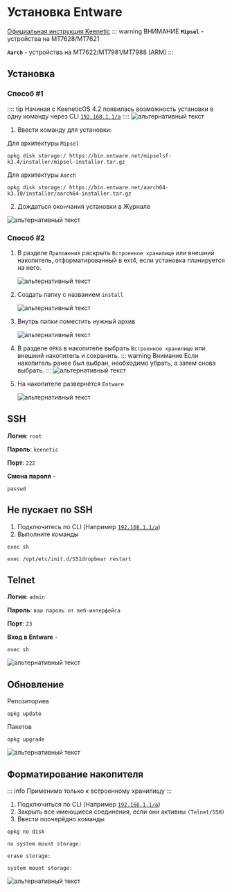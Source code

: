 # Установка Entware <YezBadge type="keenetic" text="Mipsel" url="/assets/files/entware/Mipsel_Offline_2025.tar.gz" /> <YezBadge type="keenetic" text="Arch" url="/assets/files/entware/Arch_Offline_2025.tar.gz" />

[Официальная инструкция Keenetic](https://help.keenetic.com/hc/ru/articles/360021888880-%D0%A3%D1%81%D1%82%D0%B0%D0%BD%D0%BE%D0%B2%D0%BA%D0%B0-OPKG-Entware-%D0%BD%D0%B0-%D0%B2%D1%81%D1%82%D1%80%D0%BE%D0%B5%D0%BD%D0%BD%D1%83%D1%8E-%D0%BF%D0%B0%D0%BC%D1%8F%D1%82%D1%8C-%D1%80%D0%BE%D1%83%D1%82%D0%B5%D1%80%D0%B0)
::: warning ВНИМАНИЕ
**`Mipsel`** - устройства на MT7628/MT7621

**`Aarch`** - устройства на MT7622/MT7981/MT7988 (ARM)
:::

## Установка

### Способ #1 <Badge type="keenetic" text="Автоматический, online" />

:::: tip
Начиная с KeeneticOS 4.2 появилась возможность установки в одну команду через CLI [`192.168.1.1/a`](http://192.168.1.1/a)
::::
![альтернативный текст](/assets/images/wiki/helpful/entware/rci.png)

1. Ввести команду для установки:

Для архитектуры `Mipsel`

```shell
opkg disk storage:/ https://bin.entware.net/mipselsf-k3.4/installer/mipsel-installer.tar.gz
````

Для архитектуры `Aarch`

```shell
opkg disk storage:/ https://bin.entware.net/aarch64-k3.10/installer/aarch64-installer.tar.gz
````

2. Дождаться окончания установки в Журнале

![альтернативный текст](/assets/images/wiki/helpful/entware/done_install.png)

### Способ #2 <Badge type="keenetic" text="Ручной, offline" />

1. В разделе `Приложения` раскрыть `Встроенное хранилище` или внешний накопитель, отформатированный в ext4, если установка планируется на него.

   ![альтернативный текст](/assets/images/wiki/helpful/entware/1.png)

2. Создать папку с названием `install`

   ![альтернативный текст](/assets/images/wiki/helpful/entware/2.png)

3. Внутрь папки поместить нужный архив

   ![альтернативный текст](/assets/images/wiki/helpful/entware/3.png)

4. В разделе `OPKG` в накопителе выбрать `Встроенное хранилище` или внешний накопитель и сохранить.
   ::: warning Внимание
   Если накопитель ранее был выбран, необходимо убрать, а затем снова выбрать.
   :::
   ![альтернативный текст](/assets/images/wiki/helpful/entware/4.png)

5. На накопителе развернётся `Entware`

   ![альтернативный текст](/assets/images/wiki/helpful/entware/5.png)

## SSH

**Логин**: `root`

**Пароль**: `keenetic`

**Порт**: `222`

**Смена пароля** -

```shell
passwd
```

## Не пускает по SSH

1. Подключитесь по CLI (Например [`192.168.1.1/a`](http://192.168.1.1/a))
2. Выполните команды

````shell
exec sh
````

```shell
exec /opt/etc/init.d/S51dropbear restart
````

## Telnet

**Логин**: `admin`

**Пароль**: `ваш пароль от веб-интерфейса`

**Порт**: `23`

**Вход в Entware** -

```shell
exec sh
```

![альтернативный текст](/assets/images/wiki/helpful/entware/7.png)

## Обновление

Репозиториев

```shell
opkg update
```

Пакетов

```shell
opkg upgrade
```

![альтернативный текст](/assets/images/wiki/helpful/entware/8.png)

## Форматирование накопителя
::: info
Применимо только к встроенному хранилищу
:::
1. Подключиться по CLI (Например [`192.168.1.1/a`](http://192.168.1.1/a))
2. Закрыть все имеющиеся соединения, если они активны `(Telnet/SSH)`
3. Ввести поочерёдно команды

```shell
opkg no disk
```

```shell
no system mount storage:
```

```shell
erase storage:
```

```shell
system mount storage:
```

![альтернативный текст](/assets/images/wiki/helpful/entware/6.png)